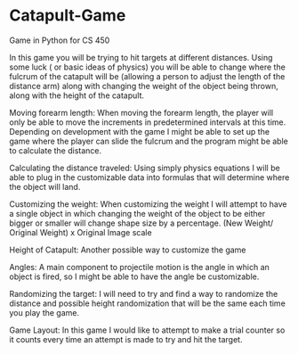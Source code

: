 # Catapult-Game
Game in Python for CS 450

In this game you will be trying to hit targets at different distances. Using some luck ( or basic ideas of physics) you will be able to change where the fulcrum of the catapult will be (allowing a person to adjust the length of the distance arm) along with changing the weight of the object being thrown, along with the height of the catapult. 

Moving forearm length:
  When moving the forearm length, the player will only be able to move the increments in predetermined intervals at this time. Depending on development with the game I might be able to set up the game where the player can slide the fulcrum and the program might be able to calculate the distance.

Calculating the distance traveled:
  Using simply physics equations I will be able to plug in the customizable data into formulas that will determine where the object will land.

Customizing the weight:
  When customizing the weight I will attempt to have a single object in which changing the weight of the object to be either bigger or smaller will change shape size by a percentage. (New Weight/ Original Weight) x Original Image scale

Height of Catapult:
  Another possible way to customize the game

Angles:
  A main component to projectile motion is the angle in which an object is fired, so I might be able to have the angle be customizable.

Randomizing the target:
  I will need to try and find a way to randomize the distance and possible height randomization that will be the same each time you play the game.

Game Layout:
  In this game I would like to attempt to make a trial counter so it counts every time an attempt is made to try and hit the target. 
